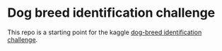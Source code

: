 # Dog breed identification challenge

This repo is a starting point for the kaggle [dog-breed identification challenge](https://www.kaggle.com/c/dog-breed-identification/overview).
